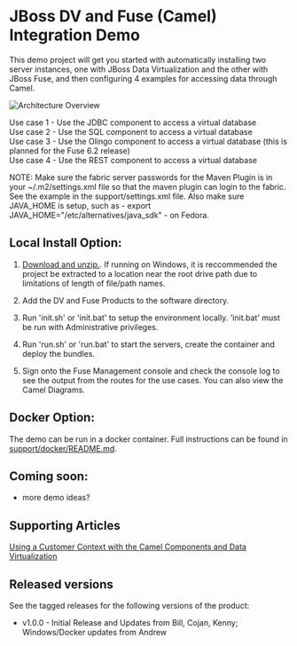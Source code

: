 JBoss DV and Fuse (Camel) Integration Demo
======================================
This demo project will get you started with automatically installing two server instances, one with JBoss Data Virtualization and the other with JBoss Fuse, and then configuring 4 examples for accessing data through Camel.
  
  ![Architecture Overview](https://github.com/jbossdemocentral/dv-fuse-integration-demo/blob/master/docs/demo-images/demoarchitectureoverview.png)
  
  Use case 1 - Use the JDBC component to access a virtual database  
  Use case 2 - Use the SQL component to access a virtual database  
  Use case 3 - Use the Olingo component to access a virtual database (this is planned for the Fuse 6.2 release)  
  Use case 4 - Use the REST component to access a virtual database  
  
  NOTE:  Make sure the fabric server passwords for the Maven Plugin is in your ~/.m2/settings.xml file so that the maven plugin can login to the fabric.  See the example in the support/settings.xml file.  Also make sure JAVA_HOME is setup, such as - export JAVA_HOME="/etc/alternatives/java_sdk" - on Fedora.  
  
Local Install Option:  
---------------------    

1. [Download and unzip.](https://github.com/DataVirtualizationByExample/dv-fuse-integration-demo/archive/master.zip).  If running on Windows, it is reccommended the project be extracted to a location near the root drive path due to limitations of length of file/path names.  
  
2. Add the DV and Fuse Products to the software directory.  
  
3. Run 'init.sh' or 'init.bat' to setup the environment locally. 'init.bat' must be run with Administrative privileges.  
  
4. Run 'run.sh' or 'run.bat' to start the servers, create the container and deploy the bundles.  
  
5. Sign onto the Fuse Management console and check the console log to see the output from the routes for the use cases.  You can also view the Camel Diagrams.  
  

Docker Option:
------------

The demo can be run in a docker container. Full instructions can be found in [support/docker/README.md](support/docker/README.md).

Coming soon:
------------
   
   * more demo ideas?


Supporting Articles
-------------------

  [Using a Customer Context with the Camel Components and Data Virtualization](http://www.ossmentor.com/2015/03/using-customer-context-with-fuse.html)

Released versions
-----------------

See the tagged releases for the following versions of the product:

- v1.0.0 - Initial Release and Updates from Bill, Cojan, Kenny; Windows/Docker updates from Andrew
